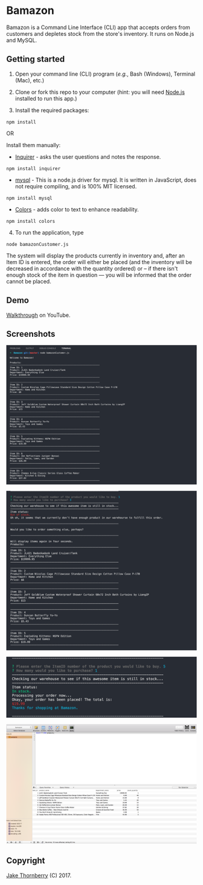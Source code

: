 # Bamazon
Bamazon is a Command Line Interface (CLI) app that accepts orders from customers and depletes stock from the store's inventory. It runs on Node.js and MySQL. 

## Getting started

1. Open your command line (CLI) program (*e.g.*, Bash (Windows), Terminal (Mac), etc.)

2. Clone or fork this repo to your computer (hint: you will need [Node.js](https://nodejs.org/en/download/) installed to run this app.)

3. Install the required packages:
```
npm install
```

OR

Install them manually:

   * [Inquirer](https://www.npmjs.com/package/inquirer) - asks the user questions and notes the response.
   ````
   npm install inquirer
   ````
   * [mysql](https://www.npmjs.com/package/mysql) -
   This is a node.js driver for mysql. It is written in JavaScript, does not require compiling, and is 100% MIT licensed.
   ````
   npm install mysql
   ````
   * [Colors](https://www.npmjs.com/package/colors) - adds color to text to enhance readability.
   ````
   npm install colors
   ````
4. To run the application, type 
```
node bamazonCustomer.js
```
The system will display the products currently in inventory and, after an Item ID is entered, the order will either be placed (and the inventory will be decreased in accordance with the quantity ordered) or – if there isn't enough stock of the item in question — you will be informed that the order cannot be placed. 

## Demo

[Walkthrough](https://youtu.be/CUhP7hABPhg) on YouTube.

## Screenshots

![Customer Experience](images/bamazon-01.png)

![Customer Experience](images/bamazon-02.png)

![Customer Experience](images/bamazon-03.png)

![Customer Experience](images/bamazon-04.png)

## Copyright

[Jake Thornberry](jakethornberry.net) (C) 2017.


